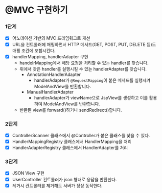 # @MVC 구현하기

### 1단계
- [X] 어노테이션 기반의 MVC 프레임워크로 개선
- [X] URL을 컨트롤러에 매핑하면서 HTTP 메서드(GET, POST, PUT, DELETE 등)도 매핑 조건에 포함시킨다.
- [X] handlerMapping, handlerAdapter 구현
  - handelrMapping에서 해당 요청을 처리할 수 있는 handler를 찾습니다.
  - 위에서 찾은 handler를 실행시킬 수 있는 handlerAdapter를 찾습니다.
    - AnnotationHandlerAdapter
      - handlerAdapter가 `@RequestMapping`이 붙은 메서드를 실행시켜 ModelAndView를 반환합니다.
    - ManualHandlerAdapter
      - handlerAdapter가 viewName으로 JspView를 생성하고 이를 활용하여 ModelAndView를 반환합니다.
  - 반환된 view를 forward()하거나 sendRedirect()합니다. 

### 2단계
- [X] ControllerScanner 클래스에서 @Controller가 붙은 클래스를 찾을 수 있다.
- [X] HandlerMappingRegistry 클래스에서 HandlerMapping을 처리
- [X] HandlerAdapterRegistry 클래스에서 HandlerAdapter를 처리

### 3단계
- [X] JSON View 구현
- [X] UserController 컨트롤러가 json 형태로 응답을 반환한다.
- [X] 레거시 컨트롤러를 제거해도 서버가 정상 동작한다.